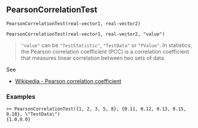 ## PearsonCorrelationTest

```
PearsonCorrelationTest(real-vector1, real-vector2)
```

```
PearsonCorrelationTest(real-vector1, real-vector2, "value")
```

> `"value"` can be `"TestStatistic"`, `"TestData"` or `"PValue"`. In statistics, the Pearson correlation coefficient (PCC) is a correlation coefficient that measures linear correlation between two sets of data.

See
* [Wikipedia - Pearson correlation coefficient](https://en.wikipedia.org/wiki/Pearson_correlation_coefficient)
 
### Examples


```
>> PearsonCorrelationTest({1, 2, 3, 5, 8}, {0.11, 0.12, 0.13, 0.15, 0.18}, \"TestData\") 
{1.0,0.0}
```

 